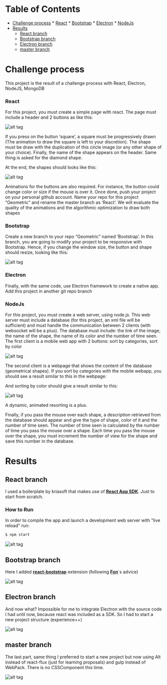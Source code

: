 Table of Contents
=================
   * [Challenge process](#challenge-process)
         * [React](#react)
         * [Bootstrap](#bootstrap)
         * [Electron](#electron)
         * [NodeJs](#nodejs)
   * [Results](#results)
      * [React branch](#react-branch)
      * [Bootstrap branch](#bootstrap-branch)
      * [Electron branch](#electron-branch)
      * [master branch](#master-branch)

# Challenge process

This project is the result of a challenge process with React, Electron,  NodeJS,  MongoDB

### React

For this project, you must create a simple page with react. The page must include a header and 2
buttons as like this:

![alt tag](https://raw.githubusercontent.com/migueloop/1streaction/master/chall_imgs/img11.png)

If you press on the button ‘square’, a square must be progressively drawn (The animation to draw
the square is left to your discretion). The shape must be draw with the duplication of this circle
image (or any other shape of your choice). Finally, the name of the shape appears on the header.
Same thing is asked for the diamond shape.

At the end, the shapes should looks like this:


![alt tag](https://raw.githubusercontent.com/migueloop/1streaction/master/chall_imgs/img22.png)

Animations for the buttons are also required. For instance, the button could change color or size if
the mouse is over it. Once done, push your project on your personal github account. Name your
repo for this project “Geometric” and rename the master branch as ‘React’. We will evaluate the
quality of the animations and the algorithmic optimization to draw both shapes

### Bootstrap

Create a new branch to your repo “Geometric” named ‘Bootstrap’. In this branch, you are going to
modify your project to be responsive with Bootstrap. Hence, if you change the window size, the
button and shape should resize, looking like this:


![alt tag](https://raw.githubusercontent.com/migueloop/1streaction/master/chall_imgs/img33.png)


### Electron

Finally, with the same code, use Electron framework to create a native app. Add this project in another git repo branch

### NodeJs

For this project, you must create a web server, using node.js. This web server must include a database (for this project, an xml file will be sufficient) and must handle the communication between 2 clients (with websocket will be a plus). The database must include: the link of the image, the name of the shape, the name of its color and the number of time seen. The first client is a mobile web app with 2 buttons: sort by categories, sort by color

![alt tag](https://raw.githubusercontent.com/migueloop/1streaction/master/chall_imgs/img4.png)


The second client is a webpage that shows the content of the database (geometrical shapes). If you sort by categories with the mobile webapp, you should see a result similar to this in the webpage:

And sorting by color should give a result similar to this:

![alt tag](https://raw.githubusercontent.com/migueloop/1streaction/master/chall_imgs/img5.png)

A dynamic, animated resorting is a plus.

Finally, if you pass the mouse over each shape, a description retrieved from the database should appear and give the type of shape, color of it and the number of time seen. The number of time seen is calculated by the number of time you pass the mouse over a shape. Each time you pass the mouse over the shape, you must increment the number of view for the shape and save this
number in the database.

# Results

## React branch
I used a boilerplate by kriasoft that makes use of  **[React App SDK](https://github.com/kriasoft/react-app)**. Just to start from scratch.

### How to Run
In order to compile the app and launch a development web server with "live reload" run:

```sh
$ npm start
```

![alt tag](https://raw.githubusercontent.com/migueloop/1streaction/master/chall_imgs/img6.png)

## Bootstrap branch
Here I added **[react-bootstrap](https://react-bootstrap.github.io/)** extension (following **[Fon](https://github.com/alfonsoperez)**´s advice)

![alt tag](https://raw.githubusercontent.com/migueloop/1streaction/master/chall_imgs/img7.png)

## Electron branch
And now what? Impossible for me to integrate Electron with the source code I had until now, because react was included as a SDK. So I had to start a new project structure (experience++)

![alt tag](https://raw.githubusercontent.com/migueloop/1streaction/master/chall_imgs/img8.png)

## master branch
The last part, same thing I preferred to start a new project but now using Alt instead of react-flux (just for learning proposals) and gulp instead of WebPack. There is no CSSComponent this time.

![alt tag](https://raw.githubusercontent.com/migueloop/1streaction/master/chall_imgs/img9.png)
